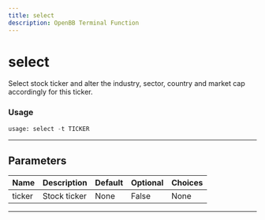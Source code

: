 ```yaml
---
title: select
description: OpenBB Terminal Function
---
```


# select

Select stock ticker and alter the industry, sector, country and market cap accordingly for this ticker.

### Usage 
```python
usage: select -t TICKER
```
---
## Parameters

| Name | Description | Default | Optional | Choices |
| ---- | ----------- | ------- | -------- | ------- |
| ticker | Stock ticker | None | False | None |
---

